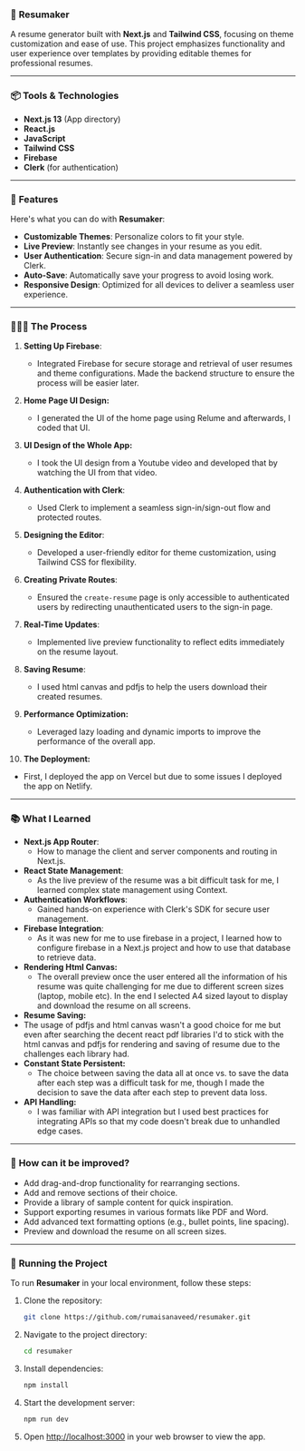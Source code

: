 ### 📝 **Resumaker**
A resume generator built with **Next.js** and **Tailwind CSS**, focusing on theme customization and ease of use. This project emphasizes functionality and user experience over templates by providing editable themes for professional resumes.

---

### 📦 **Tools & Technologies**
- **Next.js 13** (App directory)
- **React.js**
- **JavaScript**
- **Tailwind CSS**
- **Firebase**
- **Clerk** (for authentication)

---

### 🦄 **Features**
Here's what you can do with **Resumaker**:

- **Customizable Themes**: Personalize colors to fit your style.
- **Live Preview**: Instantly see changes in your resume as you edit.
- **User Authentication**: Secure sign-in and data management powered by Clerk.
- **Auto-Save**: Automatically save your progress to avoid losing work.
- **Responsive Design**: Optimized for all devices to deliver a seamless user experience.

---

### 👩🏽‍🍳 **The Process**
1. **Setting Up Firebase**:
   - Integrated Firebase for secure storage and retrieval of user resumes and theme configurations. Made the backend structure to ensure the process will be easier later.

2. **Home Page UI Design:**
   - I generated the UI of the home page using Relume and afterwards, I coded that UI.

3. **UI Design of the Whole App:**
   - I took the UI design from a Youtube video and developed that by watching the UI from that video. 
   
4. **Authentication with Clerk**:
   - Used Clerk to implement a seamless sign-in/sign-out flow and protected routes.

5. **Designing the Editor**:
   - Developed a user-friendly editor for theme customization, using Tailwind CSS for flexibility.

6. **Creating Private Routes**:
   - Ensured the `create-resume` page is only accessible to authenticated users by redirecting unauthenticated users to the sign-in page.

7. **Real-Time Updates**:
   - Implemented live preview functionality to reflect edits immediately on the resume layout.

8. **Saving Resume**:
   - I used html canvas and pdfjs to help the users download their created resumes.

9. **Performance Optimization:**
   - Leveraged lazy loading and dynamic imports to improve the performance of the overall app.

10. **The Deployment:**
   - First, I deployed the app on Vercel but due to some issues I deployed the app on Netlify. 

---

### 📚 **What I Learned**
- **Next.js App Router**:
  - How to manage the client and server components and routing in Next.js. 
- **React State Management**:
  - As the live preview of the resume was a bit difficult task for me, I learned complex state management using Context. 
- **Authentication Workflows**:
  - Gained hands-on experience with Clerk's SDK for secure user management.
- **Firebase Integration**:
  - As it was new for me to use firebase in a project, I learned how to configure firebase in a Next.js project and
  how to use that database to retrieve data.
- **Rendering Html Canvas:**
  - The overall preview once the user entered all the information of his resume was quite challenging for me due to
  different screen sizes (laptop, mobile etc). In the end I selected A4 sized layout to display and download the
  resume on all screens.
-  **Resume Saving:**
  - The usage of pdfjs and html canvas wasn't a good choice for me but even after searching the decent react pdf libraries
  I'd to stick with the html canvas and pdfjs for rendering and saving of resume due to the challenges each library had. 
- **Constant State Persistent:**
  - The choice between saving the data all at once vs. to save the data after each step was a difficult task for me,
  though I made the decision to save the data after each step to prevent data loss.
- **API Handling:**
  - I was familiar with API integration but I used best practices for integrating APIs so that my code doesn't break
  due to unhandled edge cases. 

---

### 💭 **How can it be improved?**
- Add drag-and-drop functionality for rearranging sections.
- Add and remove sections of their choice. 
- Provide a library of sample content for quick inspiration.
- Support exporting resumes in various formats like PDF and Word.
- Add advanced text formatting options (e.g., bullet points, line spacing).
- Preview and download the resume on all screen sizes. 

---

### 🚦 **Running the Project**
To run **Resumaker** in your local environment, follow these steps:

1. Clone the repository:
   ```bash
   git clone https://github.com/rumaisanaveed/resumaker.git
   ```
2. Navigate to the project directory:
   ```bash
   cd resumaker
   ```
3. Install dependencies:
   ```bash
   npm install
   ```
4. Start the development server:
   ```bash
   npm run dev
   ```
5. Open [http://localhost:3000](http://localhost:3000) in your web browser to view the app.
